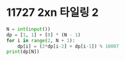 # 11727 2xn 타일링 2



```python
N = int(input())
dp = [1, 1] + [0] * (N - 1)
for i in range(2, N + 1):
    dp[i] = (2*dp[i-2] + dp[i-1]) % 10007
print(dp[N])
```

